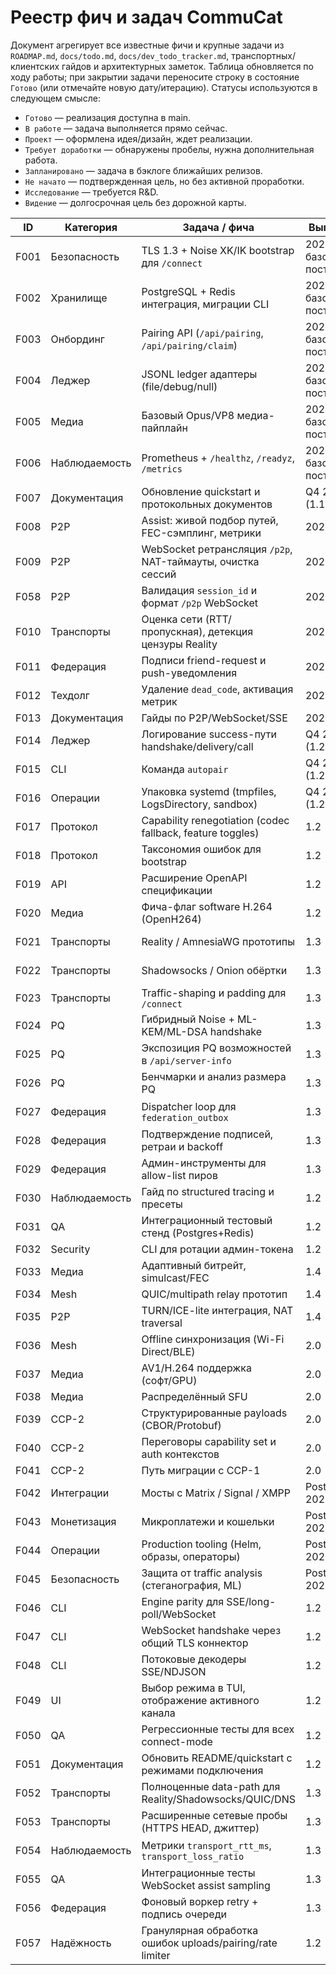 # Реестр фич и задач CommuCat

Документ агрегирует все известные фичи и крупные задачи из `ROADMAP.md`, `docs/todo.md`, `docs/dev_todo_tracker.md`, транспортных/клиентских гайдов и архитектурных заметок. Таблица обновляется по ходу работы; при закрытии задачи переносите строку в состояние `Готово` (или отмечайте новую дату/итерацию). Статусы используются в следующем смысле:

- `Готово` — реализация доступна в main.
- `В работе` — задача выполняется прямо сейчас.
- `Проект` — оформлена идея/дизайн, ждет реализации.
- `Требует доработки` — обнаружены пробелы, нужна дополнительная работа.
- `Запланировано` — задача в бэклоге ближайших релизов.
- `Не начато` — подтвержденная цель, но без активной проработки.
- `Исследование` — требуется R&D.
- `Видение` — долгосрочная цель без дорожной карты.

| ID   | Категория      | Задача / фича                                                        | Выпуск                | Статус          | Источник                     |
|------|----------------|-----------------------------------------------------------------------|-----------------------|-----------------|------------------------------|
| F001 | Безопасность   | TLS 1.3 + Noise XK/IK bootstrap для `/connect`                       | 2024 базовая поставка | Готово          | ROADMAP §0                   |
| F002 | Хранилище      | PostgreSQL + Redis интеграция, миграции CLI                          | 2024 базовая поставка | Готово          | ROADMAP §0                   |
| F003 | Онбординг      | Pairing API (`/api/pairing`, `/api/pairing/claim`)                    | 2024 базовая поставка | Готово          | ROADMAP §0                   |
| F004 | Леджер         | JSONL ledger адаптеры (file/debug/null)                              | 2024 базовая поставка | Готово          | ROADMAP §0                   |
| F005 | Медиа          | Базовый Opus/VP8 медиа-пайплайн                                       | 2024 базовая поставка | Готово          | ROADMAP §0                   |
| F006 | Наблюдаемость  | Prometheus + `/healthz`, `/readyz`, `/metrics`                        | 2024 базовая поставка | Готово          | ROADMAP §0                   |
| F007 | Документация   | Обновление quickstart и протокольных документов                       | Q4 2025 (1.1)         | Готово          | ROADMAP §1.1                 |
| F008 | P2P            | Assist: живой подбор путей, FEC-сэмплинг, метрики                     | 2025                  | Готово          | dev_todo_tracker T1          |
| F009 | P2P            | WebSocket ретрансляция `/p2p`, NAT-таймауты, очистка сессий           | 2025                  | Готово          | dev_todo_tracker T2          |
| F058 | P2P            | Валидация `session_id` и формат `/p2p` WebSocket                       | 2025                  | Готово          | Текущая итерация (валидация) |
| F010 | Транспорты     | Оценка сети (RTT/пропускная), детекция цензуры Reality                | 2025                  | Готово          | dev_todo_tracker T3          |
| F011 | Федерация      | Подписи friend-request и push-уведомления                            | 2025                  | Готово          | dev_todo_tracker T4          |
| F012 | Техдолг        | Удаление `dead_code`, активация метрик                                | 2025                  | Готово          | dev_todo_tracker T5          |
| F013 | Документация   | Гайды по P2P/WebSocket/SSE                                            | 2025                  | Готово          | dev_todo_tracker T6          |
| F014 | Леджер         | Логирование success-пути handshake/delivery/call                     | Q4 2025 (1.2)         | В работе        | ROADMAP §1.1                 |
| F015 | CLI            | Команда `autopair`                                                    | Q4 2025 (1.2)         | Проект          | docs/todo.md                 |
| F016 | Операции       | Упаковка systemd (tmpfiles, LogsDirectory, sandbox)                   | Q4 2025 (1.2)         | Требует доработки | docs/todo.md               |
| F017 | Протокол       | Capability renegotiation (codec fallback, feature toggles)            | 1.2                   | Запланировано   | docs/todo.md                 |
| F018 | Протокол       | Таксономия ошибок для bootstrap                                       | 1.2                   | Запланировано   | docs/todo.md                 |
| F019 | API            | Расширение OpenAPI спецификации                                       | 1.2                   | Запланировано   | docs/todo.md                 |
| F020 | Медиа          | Фича-флаг software H.264 (OpenH264)                                   | 1.2                   | Запланировано   | docs/todo.md                 |
| F021 | Транспорты     | Reality / AmnesiaWG прототипы                                         | 1.3                   | Не начато       | ROADMAP §2.1 / docs/todo.md  |
| F022 | Транспорты     | Shadowsocks / Onion обёртки                                           | 1.3                   | Не начато       | ROADMAP §2.1 / docs/todo.md  |
| F023 | Транспорты     | Traffic-shaping и padding для `/connect`                              | 1.3                   | Не начато       | ROADMAP §2.1                 |
| F024 | PQ             | Гибридный Noise + ML-KEM/ML-DSA handshake                             | 1.3                   | Запланировано   | ROADMAP §2.2 / docs/todo.md  |
| F025 | PQ             | Экспозиция PQ возможностей в `/api/server-info`                       | 1.3                   | Запланировано   | ROADMAP §2.2                 |
| F026 | PQ             | Бенчмарки и анализ размера PQ                                         | 1.3                   | Запланировано   | ROADMAP §2.2                 |
| F027 | Федерация      | Dispatcher loop для `federation_outbox`                               | 1.3                   | Запланировано   | ROADMAP §2.3 / docs/todo.md  |
| F028 | Федерация      | Подтверждение подписей, ретраи и backoff                              | 1.3                   | Запланировано   | ROADMAP §2.3                 |
| F029 | Федерация      | Админ-инструменты для allow-list пиров                                | 1.3                   | Запланировано   | ROADMAP §2.3                 |
| F030 | Наблюдаемость  | Гайд по structured tracing и пресеты                                  | 1.2                   | Запланировано   | docs/todo.md                 |
| F031 | QA             | Интеграционный тестовый стенд (Postgres+Redis)                        | 1.2                   | Запланировано   | docs/todo.md                 |
| F032 | Security       | CLI для ротации админ-токена                                          | 1.2                   | Запланировано   | docs/todo.md                 |
| F033 | Медиа          | Адаптивный битрейт, simulcast/FEC                                     | 1.4                   | Запланировано   | docs/todo.md                 |
| F034 | Mesh           | QUIC/multipath relay прототип                                         | 1.4                   | Запланировано   | docs/todo.md                 |
| F035 | P2P            | TURN/ICE-lite интеграция, NAT traversal                               | 1.4                   | Запланировано   | dev_todo_tracker T8          |
| F036 | Mesh           | Offline синхронизация (Wi-Fi Direct/BLE)                              | 2.0                   | Исследование    | ROADMAP §3.3                 |
| F037 | Медиа          | AV1/H.264 поддержка (софт/GPU)                                        | 2.0                   | Запланировано   | ROADMAP §3.2                 |
| F038 | Медиа          | Распределённый SFU                                                    | 2.0                   | Запланировано   | ROADMAP §3.2                 |
| F039 | CCP-2          | Структурированные payloads (CBOR/Protobuf)                            | 2.0                   | Запланировано   | ROADMAP §3.1                 |
| F040 | CCP-2          | Переговоры capability set и auth контекстов                           | 2.0                   | Запланировано   | ROADMAP §3.1                 |
| F041 | CCP-2          | Путь миграции с CCP-1                                                 | 2.0                   | Запланировано   | ROADMAP §3.1                 |
| F042 | Интеграции     | Мосты с Matrix / Signal / XMPP                                        | Post-2026             | Видение         | ROADMAP §4                    |
| F043 | Монетизация    | Микроплатежи и кошельки                                               | Post-2026             | Видение         | ROADMAP §4                    |
| F044 | Операции       | Production tooling (Helm, образы, операторы)                          | Post-2026             | Видение         | ROADMAP §4                    |
| F045 | Безопасность   | Защита от traffic analysis (стеганография, ML)                        | Post-2026             | Видение         | ROADMAP §4                    |
| F046 | CLI            | Engine parity для SSE/long-poll/WebSocket                             | 1.2                   | Запланировано   | CONNECT_MODES TODO           |
| F047 | CLI            | WebSocket handshake через общий TLS коннектор                         | 1.2                   | Запланировано   | CONNECT_MODES TODO           |
| F048 | CLI            | Потоковые декодеры SSE/NDJSON                                         | 1.2                   | Запланировано   | CONNECT_MODES TODO           |
| F049 | UI             | Выбор режима в TUI, отображение активного канала                      | 1.2                   | Запланировано   | CONNECT_MODES TODO           |
| F050 | QA             | Регрессионные тесты для всех connect-mode                             | 1.2                   | Запланировано   | CONNECT_MODES TODO           |
| F051 | Документация   | Обновить README/quickstart с режимами подключения                     | 1.2                   | Запланировано   | CONNECT_MODES TODO           |
| F052 | Транспорты     | Полноценные data-path для Reality/Shadowsocks/QUIC/DNS                | 1.3                   | Запланировано   | TRANSPORT_STATUS Next steps  |
| F053 | Транспорты     | Расширенные сетевые пробы (HTTPS HEAD, джиттер)                       | 1.3                   | Запланировано   | TRANSPORT_STATUS Next steps  |
| F054 | Наблюдаемость  | Метрики `transport_rtt_ms`, `transport_loss_ratio`                    | 1.3                   | Запланировано   | TRANSPORT_STATUS Next steps  |
| F055 | QA             | Интеграционные тесты WebSocket assist sampling                        | 1.3                   | Запланировано   | TRANSPORT_STATUS Next steps  |
| F056 | Федерация      | Фоновый воркер retry + подпись очереди                                | 1.3                   | Запланировано   | dev_todo_tracker T7          |
| F057 | Надёжность     | Гранулярная обработка ошибок uploads/pairing/rate limiter             | 1.2                   | Запланировано   | ARCHITECT §7                 |
